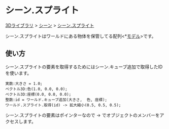 # シーン.スプライト

[3Dライブラリ](/lib/3d/3d) > [シーン](/lib/3d/scene) > [シーン.スプライト](/lib/3d/sprites)

シーン.スプライトはワールドにある物体を保管してる配列<*[モデル](/lib/3d/model)>です。

## 使い方

シーン.スプライトの要素を取得するためにはシーン.キューブ追加で取得したIDを使います。

```
実数:大きさ = 1.0;
ベクトル3D:色(1.0, 0.0, 0.0);
ベクトル3D:座標(0.0, 0.0, 0.0);
整数:id = ワールド.キューブ追加(大きさ,  色, 座標);
ワールド.スプライト.取得(id) -> 拡大縮小(0.5, 0.5, 0.5);
```

シーン.スプライトの要素はポインターなので -> でオブジェクトのメンバーをアクセスします。